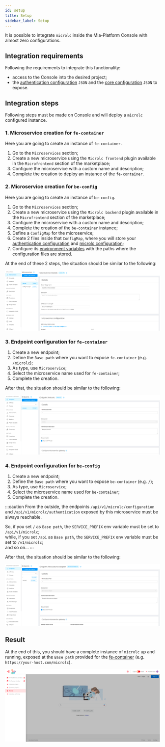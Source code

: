 ```yaml
---
id: setup
title: Setup
sidebar_label: Setup
---
```


It is possible to integrate `microlc` inside the Mia-Platform Console with almost zero configurations.

## Integration requirements

Following the requirements to integrate this functionality:

- access to the Console into the desired project;
- the [authentication configuration](authentication.md) `JSON` and the [core configuration](core_configuration.md) `JSON` to expose.

## Integration steps

Following steps must be made on Console and will deploy a `microlc` configured instance.

### 1. Microservice creation for `fe-container`
 
Here you are going to create an instance of `fe-container`.

1. Go to the `Microservices` section;
2. Create a new microservice using the `Microlc frontend` plugin available in the `Microfrontend` section of the marketplace;
3. Configure the microservice with a custom name and description;
4. Complete the creation to deploy an instance of the `fe-container`.

### 2. Microservice creation for `be-config`

Here you are going to create an instance of `be-config`.

1. Go to the `Microservices` section;
2. Create a new microservice using the `Microlc backend` plugin available in the `Microfrontend` section of the marketplace;
3. Configure the microservice with a custom name and description;
4. Complete the creation of the `be-container` instance;
5. Define a `ConfigMap` for the microservice;
6. Create 2 files inside that `ConfigMap`,
   where you will store your [authentication configuration](authentication.md#example) 
   and [microlc configuration](core_configuration.md#example);
5. Configure its [environment variables](backend.md#configurations-loading) with the paths where the configuration files are stored.
   
At the end of these 2 steps, the situation should be similar to the following:

![Microservices configured](../img/microlc_ms_setup.png)

### 3. Endpoint configuration for `fe-container`

1. Create a new endpoint;
2. Define the `Base path` where you want to expose `fe-container` (e.g. `/microlc`);
3. As type, use `Microservice`;
4. Select the microservice name used for `fe-container`;
5. Complete the creation.

After that, the situation should be similar to the following:

![Endpoint configured](../img/microlc_setup_endpoint_fe.png)

### 4. Endpoint configuration for `be-config`

1. Create a new endpoint;
2. Define the `Base path` where you want to expose `be-container` (e.g. `/`);
3. As type, use `Microservice`;
4. Select the microservice name used for `be-container`;
5. Complete the creation.

:::caution
From the outside, the endpoints `/api/v1/microlc/configuration` and `/api/v1/microlc/authentication` exposed by this microservice must be always reachable.

So, if you set `/` as `Base path`, the `SERVICE_PREFIX` env variable must be set to `/api/v1/microlc`;  
while, if you set `/api` as `Base path`, the `SERVICE_PREFIX` env variable must be set to `/v1/microlc`;  
and so on...
:::

After that, the situation should be similar to the following:

![Endpoint configured](../img/microlc_setup_endpoint_be.png)

## Result

At the end of this, you should have a complete instance of `microlc` up and running, 
exposed at the `Base path` provided for the [fe-container](setup.md#3-endpoint-configuration-for-fe-container)
(e.g. `https://your-host.com/microlc`). 

![Endpoint configured](../img/microlc_up_running.png)
